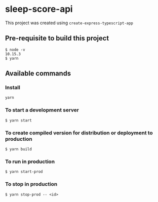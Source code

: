 # sleep-score-api

This project was created using `create-express-typescript-app`

## Pre-requisite to build this project

    $ node -v
    10.15.3
    $ yarn

## Available commands

### Install

    yarn

### To start a development server

    $ yarn start

### To create compiled version for distribution or deployment to production

    $ yarn build

### To run in production

    $ yarn start-prod

### To stop in production

    $ yarn stop-prod -- <id>
